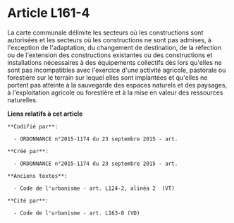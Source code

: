 # Article L161-4

La carte communale délimite les secteurs où les constructions sont autorisées et les secteurs où les constructions ne sont
pas admises, à l'exception de l'adaptation, du changement de destination, de la réfection ou de l'extension des constructions
existantes ou des constructions et installations nécessaires à des équipements collectifs dès lors qu'elles ne sont pas
incompatibles avec l'exercice d'une activité agricole, pastorale ou forestière sur le terrain sur lequel elles sont
implantées et qu'elles ne portent pas atteinte à la sauvegarde des espaces naturels et des paysages, à l'exploitation
agricole ou forestière et à la mise en valeur des ressources naturelles.

**Liens relatifs à cet article**

	**Codifié par**:

	  - ORDONNANCE n°2015-1174 du 23 septembre 2015 - art.

	**Créé par**:

	  - ORDONNANCE n°2015-1174 du 23 septembre 2015 - art.

	**Anciens textes**:

	  - Code de l'urbanisme - art. L124-2, alinéa 2  (VT)

	**Cité par**:

	  - Code de l'urbanisme - art. L163-8 (VD)
